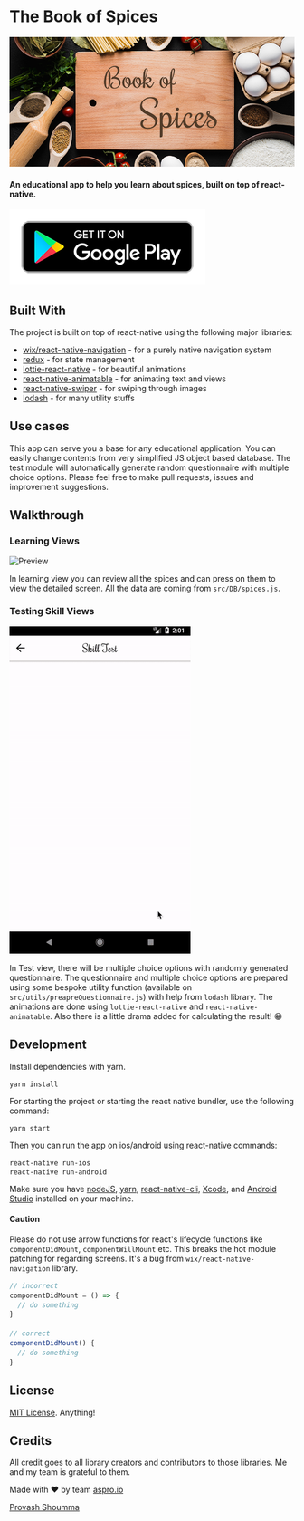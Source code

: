 # The Book of Spices
![Preview](./artwork/banner.jpg)

#### An educational app to help you learn about spices, built on top of react-native. 
[![Preview](./artwork/play.png)](https://play.google.com/store/apps/details?id=com.thebookofspices)

## Built With
The project is built on top of react-native using the following major libraries:
* [wix/react-native-navigation](https://wix.github.io/react-native-navigation/#/) - for a purely native navigation system
* [redux](https://redux.js.org/) - for state management
* [lottie-react-native](https://github.com/airbnb/lottie-react-native) - for beautiful animations
* [react-native-animatable](https://github.com/oblador/react-native-animatable) - for animating text and views
* [react-native-swiper](https://github.com/leecade/react-native-swiper) - for swiping through images
* [lodash](https://lodash.com/) - for many utility stuffs

## Use cases
This app can serve you a base for any educational application. You can easily change contents from very simplified JS object based database. The test module will automatically generate random questionnaire with multiple choice options. Please feel free to make pull requests, issues and improvement suggestions.

## Walkthrough
### Learning Views

![Preview](./artwork/learn.gif)

In learning view you can review all the spices and can press on them to view the detailed screen. All the data are coming from `src/DB/spices.js`.

### Testing Skill Views

![Preview](./artwork/test.gif)

In Test view, there will be multiple choice options with randomly generated questionnaire. The questionnaire and multiple choice options are prepared using some bespoke utility function (available on `src/utils/preapreQuestionnaire.js`) with help from `lodash` library. The animations are done using `lottie-react-native` and `react-native-animatable`. Also there is a little drama added for calculating the result! 😁

## Development
Install dependencies with yarn.
```
yarn install
```

For starting the project or starting the react native bundler, use the following command:
```
yarn start
```

Then you can run the app on ios/android using react-native commands:
```
react-native run-ios
react-native run-android
```

Make sure you have [nodeJS](https://nodejs.org/en/), [yarn](https://yarnpkg.com/en/), [react-native-cli](https://www.npmjs.com/package/react-native-cli), [Xcode](https://developer.apple.com/xcode/), and [Android Studio](https://developer.android.com/studio/index.html) installed on your machine.

#### Caution
Please do not use arrow functions for react's lifecycle functions like `componentDidMount`, `componentWillMount` etc. This breaks the hot module patching for regarding screens. It's a bug from `wix/react-native-navigation` library.
```js
// incorrect
componentDidMount = () => {
  // do something
}

// correct
componentDidMount() {
  // do something
}
```

## License
[MIT License](https://github.com/shoumma/Book-of-Spices/blob/master/LICENSE). Anything!

## Credits
All credit goes to all library creators and contributors to those libraries. Me and my team is grateful to them.

Made with ❤️ by team [aspro.io](https://www.aspro.io/)

[Provash Shoumma](https://twitter.com/pshoumma)
